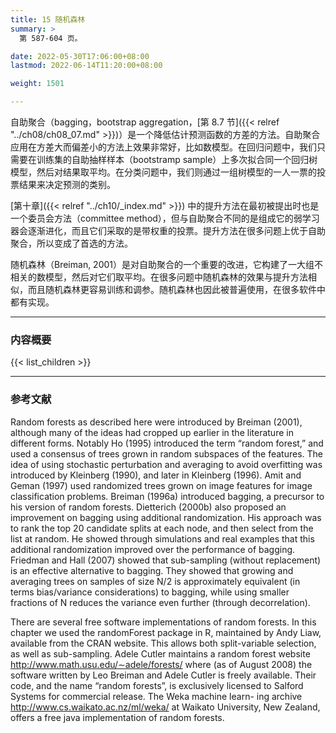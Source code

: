 ```yaml
---
title: 15 随机森林
summary: >
  第 587-604 页。

date: 2022-05-30T17:06:00+08:00
lastmod: 2022-06-14T11:20:00+08:00

weight: 1501

---
```


自助聚合（bagging，bootstrap aggregation，[第 8.7 节]({{< relref "../ch08/ch08_07.md" >}})）是一个降低估计预测函数的方差的方法。自助聚合应用在方差大而偏差小的方法上效果非常好，比如数模型。在回归问题中，我们只需要在训练集的自助抽样样本（bootstramp sample）上多次拟合同一个回归树模型，然后对结果取平均。在分类问题中，我们则通过一组树模型的一人一票的投票结果来决定预测的类别。

[第十章]({{< relref "../ch10/_index.md" >}}) 中的提升方法在最初被提出时也是一个委员会方法（committee method），但与自助聚合不同的是组成它的弱学习器会逐渐进化，而且它们采取的是带权重的投票。提升方法在很多问题上优于自助聚合，所以变成了首选的方法。

随机森林（Breiman, 2001）是对自助聚合的一个重要的改进，它构建了一大组不相关的数模型，然后对它们取平均。在很多问题中随机森林的效果与提升方法相似，而且随机森林更容易训练和调参。随机森林也因此被普遍使用，在很多软件中都有实现。

----------
### 内容概要
{{< list_children >}}

----------
### 参考文献

Random forests as described here were introduced by Breiman (2001),
although many of the ideas had cropped up earlier in the literature in
different forms. Notably Ho (1995) introduced the term “random forest,” and
used a consensus of trees grown in random subspaces of the features. The
idea of using stochastic perturbation and averaging to avoid overfitting was
introduced by Kleinberg (1990), and later in Kleinberg (1996). Amit and
Geman (1997) used randomized trees grown on image features for image
classification problems. Breiman (1996a) introduced bagging, a precursor
to his version of random forests. Dietterich (2000b) also proposed an
improvement on bagging using additional randomization. His approach was
to rank the top 20 candidate splits at each node, and then select from the
list at random. He showed through simulations and real examples that this
additional randomization improved over the performance of bagging.
Friedman and Hall (2007) showed that sub-sampling (without replacement) is
an effective alternative to bagging. They showed that growing and
averaging trees on samples of size N/2 is approximately equivalent (in terms
bias/variance considerations) to bagging, while using smaller fractions of
N reduces the variance even further (through decorrelation).

There are several free software implementations of random forests. In
this chapter we used the randomForest package in R, maintained by Andy
Liaw, available from the CRAN website. This allows both split-variable
selection, as well as sub-sampling. Adele Cutler maintains a random forest
website http://www.math.usu.edu/∼adele/forests/ where (as of
August 2008) the software written by Leo Breiman and Adele Cutler is freely
available. Their code, and the name “random forests”, is exclusively
licensed to Salford Systems for commercial release. The Weka machine learn-
ing archive http://www.cs.waikato.ac.nz/ml/weka/ at Waikato University,
New Zealand, offers a free java implementation of random forests.